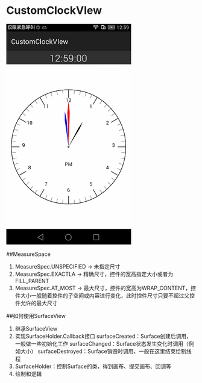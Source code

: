 # CustomClockVIew

![img](https://github.com/whoops-mao/CustomClockVIew/blob/master/image-folder/img.gif)

##MeasureSpace
1. MeasureSpec.UNSPECIFIED -> 未指定尺寸
1. MeasureSpec.EXACTLA -> 精确尺寸，控件的宽高指定大小或者为FILL_PARENT
1. MeasureSpec.AT_MOST -> 最大尺寸，控件的宽高为WRAP_CONTENT，控件大小一般随着控件的子空间或内容进行变化，此时控件尺寸只要不超过父控件允许的最大尺寸

##如何使用SurfaceView
1. 继承SurfaceView
2. 实现SurfaceHolder.Callback接口
surfaceCreated：Surface创建后调用，一般做一些初始化工作
surfaceChanged：Surface状态发生变化时调用（例如大小）
surfaceDestroyed：Surface销毁时调用，一般在这里结束绘制线程
3. SurfaceHolder：控制Surface的类，得到画布、提交画布、回调等
4. 绘制和逻辑
